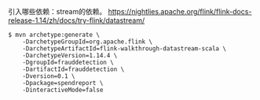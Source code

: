 引入哪些依赖：stream的依赖。
https://nightlies.apache.org/flink/flink-docs-release-1.14/zh/docs/try-flink/datastream/

```
$ mvn archetype:generate \
    -DarchetypeGroupId=org.apache.flink \
    -DarchetypeArtifactId=flink-walkthrough-datastream-scala \
    -DarchetypeVersion=1.14.4 \
    -DgroupId=frauddetection \
    -DartifactId=frauddetection \
    -Dversion=0.1 \
    -Dpackage=spendreport \
    -DinteractiveMode=false
```
